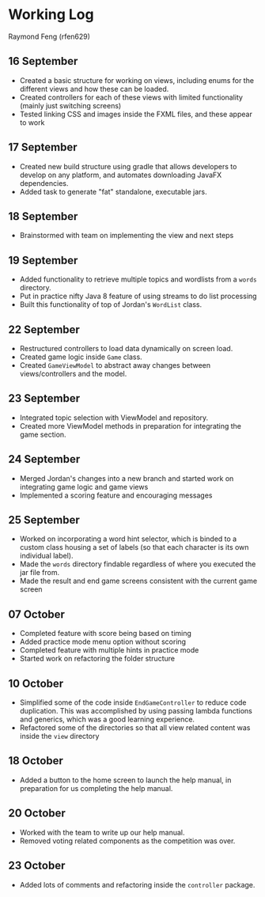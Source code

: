 # Working Log
Raymond Feng (rfen629)


## 16 September

- Created a basic structure for working on views, including enums for the different views and how these can be loaded.
- Created controllers for each of these views with limited functionality (mainly just switching screens)
- Tested linking CSS and images inside the FXML files, and these appear to work

## 17 September

- Created new build structure using gradle that allows developers to develop on any platform, and automates downloading
  JavaFX dependencies.
- Added task to generate "fat" standalone, executable jars.

## 18 September

- Brainstormed with team on implementing the view and next steps

## 19 September

- Added functionality to retrieve multiple topics and wordlists from a `words` directory.
- Put in practice nifty Java 8 feature of using streams to do list processing
- Built this functionality of top of Jordan's `WordList` class.

## 22 September

- Restructured controllers to load data dynamically on screen load.
- Created game logic inside `Game` class.
- Created `GameViewModel` to abstract away changes between views/controllers and the model.

## 23 September

- Integrated topic selection with ViewModel and repository.
- Created more ViewModel methods in preparation for integrating the game section.

## 24 September

- Merged Jordan's changes into a new branch and started work on integrating game logic and game views
- Implemented a scoring feature and encouraging messages

## 25 September

- Worked on incorporating a word hint selector, which is binded to a custom class housing a set of labels 
  (so that each character is its own individual label).
- Made the `words` directory findable regardless of where you executed the jar file from.
- Made the result and end game screens consistent with the current game screen

## 07 October

- Completed feature with score being based on timing
- Added practice mode menu option without scoring
- Completed feature with multiple hints in practice mode
- Started work on refactoring the folder structure

## 10 October

- Simplified some of the code inside `EndGameController` to reduce code duplication. 
  This was accomplished by using passing lambda functions and generics, which was a good learning experience.
- Refactored some of the directories so that all view related content was inside the `view` directory

## 18 October

- Added a button to the home screen to launch the help manual, in preparation for us completing the help manual.

## 20 October

- Worked with the team to write up our help manual.
- Removed voting related components as the competition was over.

## 23 October

- Added lots of comments and refactoring inside the `controller` package.